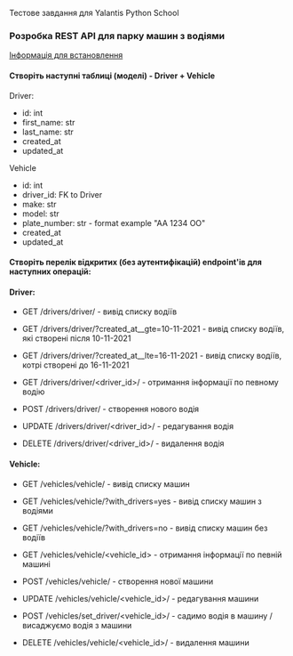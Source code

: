 Тестове завдання для Yalantis Python School
### Розробка REST API для парку машин з водіями

 [Інформація для встановлення](Setup.md)

#### Створіть наступні таблиці (моделі) - Driver + Vehicle

Driver:
+ id: int
+ first_name: str
+ last_name: str
+ created_at
+ updated_at

Vehicle
+ id: int
+ driver_id: FK to Driver
+ make: str
+ model: str
+ plate_number: str  - format example "AA 1234 OO"  
+ created_at
+ updated_at


#### Створіть перелік відкритих (без аутентифікацій) endpoint'ів для наступних операцій:
#### Driver:
+ GET /drivers/driver/ - вивід списку водіїв
+ GET /drivers/driver/?created_at__gte=10-11-2021 - вивід списку водіїв, які створені після 10-11-2021
+ GET /drivers/driver/?created_at__lte=16-11-2021 - вивід списку водіїв, котрі створені до 16-11-2021

+ GET /drivers/driver/<driver_id>/ - отримання інформації по певному водію
+ POST /drivers/driver/ - створення нового водія
+ UPDATE /drivers/driver/<driver_id>/ - редагування водія
+ DELETE /drivers/driver/<driver_id>/ - видалення водія

#### Vehicle:
+ GET /vehicles/vehicle/ - вивід списку машин
+ GET /vehicles/vehicle/?with_drivers=yes - вивід списку машин з водіями
+ GET /vehicles/vehicle/?with_drivers=no - вивід списку машин без водіїв

+ GET /vehicles/vehicle/<vehicle_id> - отримання інформації по певній машині
+ POST /vehicles/vehicle/ - створення нової машини
+ UPDATE /vehicles/vehicle/<vehicle_id>/ - редагування машини
+ POST /vehicles/set_driver/<vehicle_id>/ - садимо водія в машину / висаджуємо водія з машини  
+ DELETE /vehicles/vehicle/<vehicle_id>/ - видалення машини
